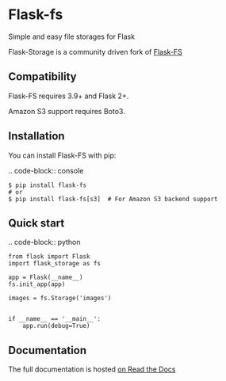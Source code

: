 # Flask-fs

Simple and easy file storages for Flask

Flask-Storage is a community driven fork of [Flask-FS](https://github.com/noirbizarre/flask-fs)


## Compatibility

Flask-FS requires 3.9+ and Flask 2+.

Amazon S3 support requires Boto3.


## Installation

You can install Flask-FS with pip:

.. code-block:: console

    $ pip install flask-fs
    # or
    $ pip install flask-fs[s3]  # For Amazon S3 backend support


## Quick start

.. code-block:: python

    from flask import Flask
    import flask_storage as fs

    app = Flask(__name__)
    fs.init_app(app)

    images = fs.Storage('images')


    if __name__ == '__main__':
        app.run(debug=True)


## Documentation

The full documentation is hosted [on Read the Docs](http://flask-fs.readthedocs.org/en/latest/)
